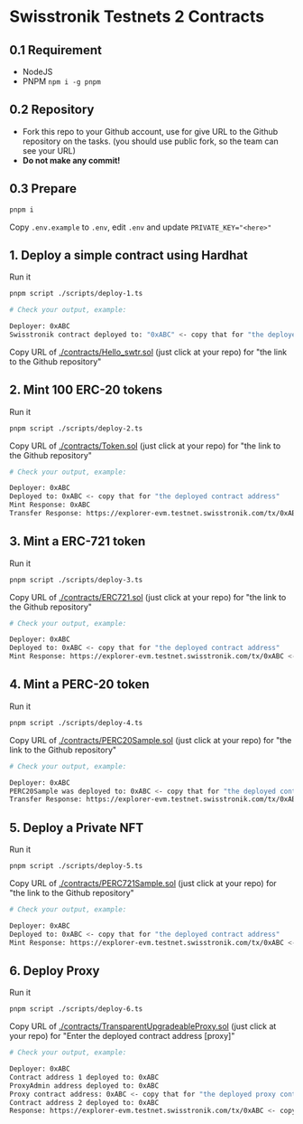 # Swisstronik Testnets 2 Contracts

## 0.1 Requirement

- NodeJS
- PNPM `npm i -g pnpm`

## 0.2 Repository

- Fork this repo to your Github account, use for give URL to the Github repository on the tasks. (you should use public fork, so the team can see your URL)
- **Do not make any commit!**

## 0.3 Prepare

```bash
pnpm i
```

Copy `.env.example` to `.env`, edit `.env` and update `PRIVATE_KEY="<here>"`

## 1. Deploy a simple contract using Hardhat

Run it

```bash
pnpm script ./scripts/deploy-1.ts
```

```bash
# Check your output, example:

Deployer: 0xABC
Swisstronik contract deployed to: "0xABC" <- copy that for "the deployed contract address"
```

Copy URL of [./contracts/Hello_swtr.sol](./contracts/Hello_swtr.sol) (just click at your repo) for "the link to the Github repository"

## 2. Mint 100 ERC-20 tokens

Run it

```bash
pnpm script ./scripts/deploy-2.ts
```

Copy URL of [./contracts/Token.sol](./contracts/Token.sol) (just click at your repo)  for "the link to the Github repository"

```bash
# Check your output, example:

Deployer: 0xABC
Deployed to: 0xABC <- copy that for "the deployed contract address"
Mint Response: 0xABC
Transfer Response: https://explorer-evm.testnet.swisstronik.com/tx/0xABC <- copy that for "the token transaction link"
```

## 3. Mint a ERC-721 token

Run it

```bash
pnpm script ./scripts/deploy-3.ts
```

Copy URL of [./contracts/ERC721.sol](./contracts/ERC721.sol) (just click at your repo) for "the link to the Github repository"

```bash
# Check your output, example:

Deployer: 0xABC
Deployed to: 0xABC <- copy that for "the deployed contract address"
Mint Response: https://explorer-evm.testnet.swisstronik.com/tx/0xABC <- copy that for URL
```

## 4. Mint a PERC-20 token

Run it

```bash
pnpm script ./scripts/deploy-4.ts
```

Copy URL of [./contracts/PERC20Sample.sol](./contracts/PERC20Sample.sol) (just click at your repo) for "the link to the Github repository"


```bash
# Check your output, example:

Deployer: 0xABC
PERC20Sample was deployed to: 0xABC <- copy that for "the deployed contract address"
Transfer Response: https://explorer-evm.testnet.swisstronik.com/tx/0xABC <- copy that for URL
```

## 5. Deploy a Private NFT

Run it

```bash
pnpm script ./scripts/deploy-5.ts
```

Copy URL of [./contracts/PERC721Sample.sol](./contracts/PERC721Sample.sol) (just click at your repo) for "the link to the Github repository"

```bash
# Check your output, example:

Deployer: 0xABC
Deployed to: 0xABC <- copy that for "the deployed contract address"
Mint Response: https://explorer-evm.testnet.swisstronik.com/tx/0xABC <- copy that for URL
```

## 6. Deploy Proxy

Run it

```bash
pnpm script ./scripts/deploy-6.ts
```

Copy URL of [./contracts/TransparentUpgradeableProxy.sol](./contracts/TransparentUpgradeableProxy.sol) (just click at your repo) for "Enter the deployed contract address [proxy]"


```bash
# Check your output, example:

Deployer: 0xABC
Contract address 1 deployed to: 0xABC
ProxyAdmin address deployed to: 0xABC
Proxy contract address: 0xABC <- copy that for "the deployed proxy contract address"
Contract address 2 deployed to: 0xABC
Response: https://explorer-evm.testnet.swisstronik.com/tx/0xABC <- copy that for "the link to the contract implementation replacement transaction"
```




